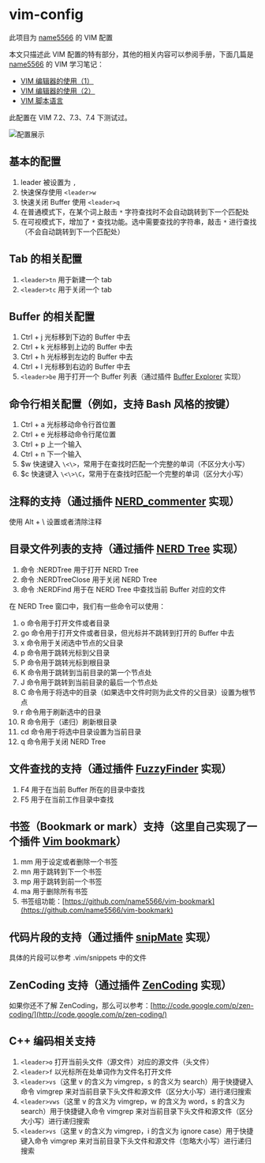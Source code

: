 vim-config
==========

此项目为 [name5566](http://name5566.com) 的 VIM 配置

本文只描述此 VIM 配置的特有部分，其他的相关内容可以参阅手册，下面几篇是 [name5566](http://name5566.com) 的 VIM 学习笔记：
* [VIM 编辑器的使用（1）](http://name5566.com/3400.html)
* [VIM 编辑器的使用（2）](http://name5566.com/3402.html)
* [VIM 脚本语言](http://name5566.com/4065.html)

此配置在 VIM 7.2、7.3、7.4 下测试过。

![配置展示](http://name5566.com/wp-content/uploads/2012/09/vim.png)

基本的配置
----------
1. leader 被设置为 `,`
2. 快速保存使用 `<leader>w`
3. 快速关闭 Buffer 使用 `<leader>q`
4. 在普通模式下，在某个词上敲击 `*` 字符查找时不会自动跳转到下一个匹配处
5. 在可视模式下，增加了 `*` 查找功能。选中需要查找的字符串，敲击 `*` 进行查找（不会自动跳转到下一个匹配处）

Tab 的相关配置
--------------
1. `<leader>tn` 用于新建一个 tab
2. `<leader>tc` 用于关闭一个 tab

Buffer 的相关配置
-----------------
1. Ctrl + j 光标移到下边的 Buffer 中去
2. Ctrl + k 光标移到上边的 Buffer 中去
3. Ctrl + h 光标移到左边的 Buffer 中去
4. Ctrl + l 光标移到右边的 Buffer 中去
5. `<leader>be` 用于打开一个 Buffer 列表（通过插件 [Buffer Explorer](http://www.vim.org/scripts/script.php?script_id=42) 实现）

命令行相关配置（例如，支持 Bash 风格的按键）
-------------------------------------------
1. Ctrl + a 光标移动命令行首位置
2. Ctrl + e 光标移动命令行尾位置
3. Ctrl + p 上一个输入
4. Ctrl + n 下一个输入
5. $w 快速键入 `\<\>`，常用于在查找时匹配一个完整的单词（不区分大小写）
6. $c 快速键入 `\<\>\C`，常用于在查找时匹配一个完整的单词（区分大小写）

注释的支持（通过插件 [NERD_commenter](http://www.vim.org/scripts/script.php?script_id=1218) 实现）
-------------------------------------------
使用 Alt + \ 设置或者清除注释

目录文件列表的支持（通过插件 [NERD Tree](http://www.vim.org/scripts/script.php?script_id=1658) 实现）
-------------------------------------------
1. 命令 :NERDTree 用于打开 NERD Tree
2. 命令 :NERDTreeClose 用于关闭 NERD Tree
3. 命令 :NERDFind 用于在 NERD Tree 中查找当前 Buffer 对应的文件

在 NERD Tree 窗口中，我们有一些命令可以使用：

1. o 命令用于打开文件或者目录
2. go 命令用于打开文件或者目录，但光标并不跳转到打开的 Buffer 中去
3. x 命令用于关闭选中节点的父目录
4. p 命令用于跳转光标到父目录
5. P 命令用于跳转光标到根目录
6. K 命令用于跳转到当前目录的第一个节点处
7. J 命令用于跳转到当前目录的最后一个节点处
8. C 命令用于将选中的目录（如果选中文件时则为此文件的父目录）设置为根节点
9. r 命令用于刷新选中的目录
10. R 命令用于（递归）刷新根目录
11. cd 命令用于将选中目录设置为当前目录
12. q 命令用于关闭 NERD Tree

文件查找的支持（通过插件 [FuzzyFinder](http://www.vim.org/scripts/script.php?script_id=1984) 实现）
-------------------------------------------
1. F4 用于在当前 Buffer 所在的目录中查找
2. F5 用于在当前工作目录中查找

书签（Bookmark or mark）支持（这里自己实现了一个插件 [Vim bookmark](http://www.vim.org/scripts/script.php?script_id=4299)）
-------------------------------------------
1. mm 用于设定或者删除一个书签
2. mn 用于跳转到下一个书签
3. mp 用于跳转到前一个书签
4. ma 用于删除所有书签
5. 书签组功能：[https://github.com/name5566/vim-bookmark](https://github.com/name5566/vim-bookmark)

代码片段的支持（通过插件 [snipMate](http://www.vim.org/scripts/script.php?script_id=2540) 实现）
-------------------------------------------
具体的片段可以参考 .vim/snippets 中的文件

ZenCoding 支持（通过插件 [ZenCoding](http://www.vim.org/scripts/script.php?script_id=2981) 实现）
-------------------------------------------
如果你还不了解 ZenCoding，那么可以参考：[http://code.google.com/p/zen-coding/](http://code.google.com/p/zen-coding/)

C++ 编码相关支持
----------------
1. `<leader>o` 打开当前头文件（源文件）对应的源文件（头文件）
2. `<leader>f` 以光标所在处单词作为文件名打开文件
3. `<leader>vs`（这里 v 的含义为 vimgrep，s 的含义为 search）用于快捷键入命令 vimgrep 来对当前目录下头文件和源文件（区分大小写）进行递归搜索
4. `<leader>vws`（这里 v 的含义为 vimgrep，w 的含义为 word，s 的含义为 search）用于快捷键入命令 vimgrep 来对当前目录下头文件和源文件（区分大小写）进行递归搜索
5. `<leader>vs`（这里 v 的含义为 vimgrep，i 的含义为 ignore case）用于快捷键入命令 vimgrep 来对当前目录下头文件和源文件（忽略大小写）进行递归搜索
